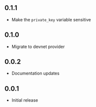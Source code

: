 ## 0.1.1

- Make the `private_key` variable sensitive

## 0.1.0

- Migrate to devnet provider

## 0.0.2

- Documentation updates

## 0.0.1

- Initial release
